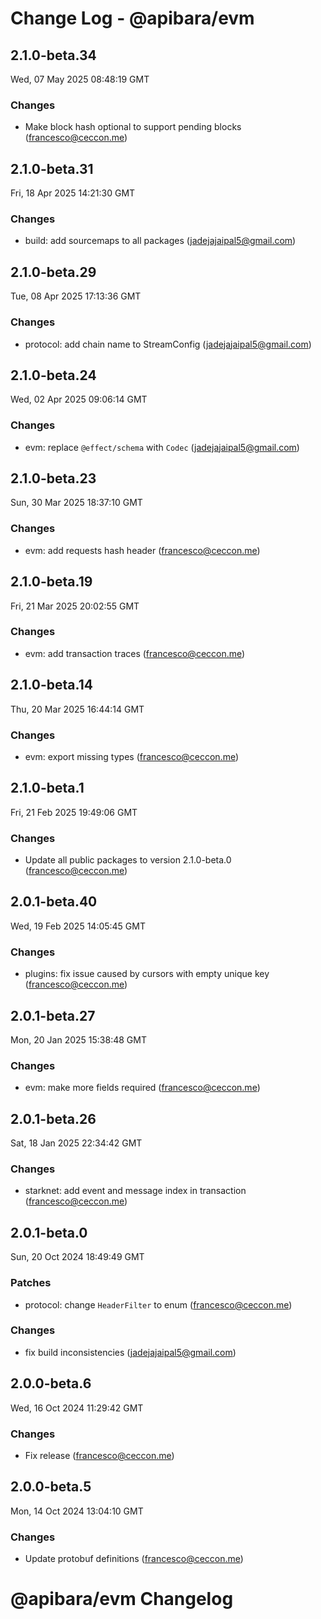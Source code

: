 # Change Log - @apibara/evm

<!-- This log was last generated on Wed, 07 May 2025 08:48:19 GMT and should not be manually modified. -->

<!-- Start content -->

## 2.1.0-beta.34

Wed, 07 May 2025 08:48:19 GMT

### Changes

- Make block hash optional to support pending blocks (francesco@ceccon.me)

## 2.1.0-beta.31

Fri, 18 Apr 2025 14:21:30 GMT

### Changes

- build: add sourcemaps to all packages (jadejajaipal5@gmail.com)

## 2.1.0-beta.29

Tue, 08 Apr 2025 17:13:36 GMT

### Changes

- protocol: add chain name to StreamConfig (jadejajaipal5@gmail.com)

## 2.1.0-beta.24

Wed, 02 Apr 2025 09:06:14 GMT

### Changes

- evm: replace `@effect/schema` with `Codec` (jadejajaipal5@gmail.com)

## 2.1.0-beta.23

Sun, 30 Mar 2025 18:37:10 GMT

### Changes

- evm: add requests hash header (francesco@ceccon.me)

## 2.1.0-beta.19

Fri, 21 Mar 2025 20:02:55 GMT

### Changes

- evm: add transaction traces (francesco@ceccon.me)

## 2.1.0-beta.14

Thu, 20 Mar 2025 16:44:14 GMT

### Changes

- evm: export missing types (francesco@ceccon.me)

## 2.1.0-beta.1

Fri, 21 Feb 2025 19:49:06 GMT

### Changes

- Update all public packages to version 2.1.0-beta.0 (francesco@ceccon.me)

## 2.0.1-beta.40

Wed, 19 Feb 2025 14:05:45 GMT

### Changes

- plugins: fix issue caused by cursors with empty unique key (francesco@ceccon.me)

## 2.0.1-beta.27

Mon, 20 Jan 2025 15:38:48 GMT

### Changes

- evm: make more fields required (francesco@ceccon.me)

## 2.0.1-beta.26

Sat, 18 Jan 2025 22:34:42 GMT

### Changes

- starknet: add event and message index in transaction (francesco@ceccon.me)

## 2.0.1-beta.0

Sun, 20 Oct 2024 18:49:49 GMT

### Patches

- protocol: change `HeaderFilter` to enum (francesco@ceccon.me)

### Changes

- fix build inconsistencies (jadejajaipal5@gmail.com)

## 2.0.0-beta.6

Wed, 16 Oct 2024 11:29:42 GMT

### Changes

- Fix release (francesco@ceccon.me)

## 2.0.0-beta.5

Mon, 14 Oct 2024 13:04:10 GMT

### Changes

- Update protobuf definitions (francesco@ceccon.me)

# @apibara/evm Changelog

